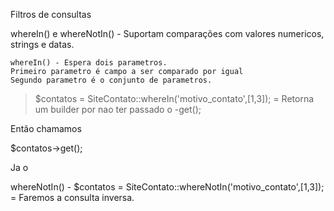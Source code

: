 Filtros de consultas

whereIn() e whereNotIn()  - Suportam comparações com valores numericos, strings e datas.

    whereIn() - Espera dois parametros.
    Primeiro parametro é campo a ser comparado por igual
    Segundo parametro é o conjunto de parametros.

> $contatos = SiteContato::whereIn('motivo_contato',[1,3]); = Retorna um builder por nao ter passado o -get();

Então chamamos

$contatos->get();


Ja o 

whereNotIn() - $contatos = SiteContato::whereNotIn('motivo_contato',[1,3]); = Faremos a consulta inversa.